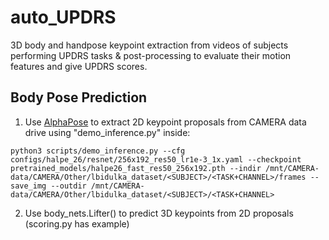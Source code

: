 # auto_UPDRS
3D body and handpose keypoint extraction from videos of subjects performing UPDRS tasks & post-processing to evaluate their motion features and give UPDRS scores.

## Body Pose Prediction

1. Use [AlphaPose](https://github.com/MVIG-SJTU/AlphaPose) to extract 2D keypoint proposals from CAMERA data drive using "demo_inference.py" inside:
```
python3 scripts/demo_inference.py --cfg configs/halpe_26/resnet/256x192_res50_lr1e-3_1x.yaml --checkpoint pretrained_models/halpe26_fast_res50_256x192.pth --indir /mnt/CAMERA-data/CAMERA/Other/lbidulka_dataset/<SUBJECT>/<TASK+CHANNEL>/frames --save_img --outdir /mnt/CAMERA-data/CAMERA/Other/lbidulka_dataset/<SUBJECT>/<TASK+CHANNEL>
```

2. Use body_nets.Lifter() to predict 3D keypoints from 2D proposals (scoring.py has example)
